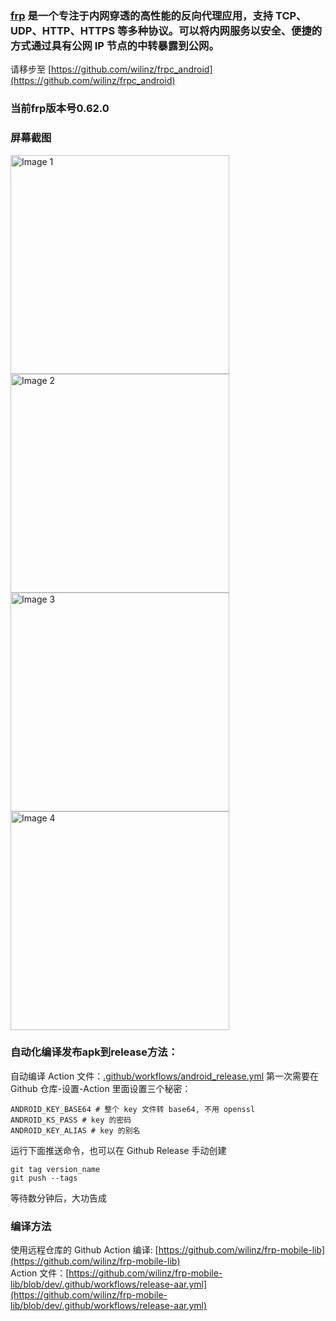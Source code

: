 ### [frp](https://github.com/fatedier/frp) 是一个专注于内网穿透的高性能的反向代理应用，支持 TCP、UDP、HTTP、HTTPS 等多种协议。可以将内网服务以安全、便捷的方式通过具有公网 IP 节点的中转暴露到公网。

请移步至 [https://github.com/wilinz/frpc_android](https://github.com/wilinz/frpc_android)
### 当前frp版本号0.62.0
### 屏幕截图
<img src="mdassets/1.jpg" width="350px" alt="Image 1"><img src="mdassets/2.jpg" width="350px" alt="Image 2">
<img src="mdassets/3.jpg" width="350px" alt="Image 3"><img src="mdassets/4.jpg" width="350px" alt="Image 4">

### 自动化编译发布apk到release方法：
自动编译 Action 文件：[.github/workflows/android_release.yml](.github/workflows/android_release.yml)
第一次需要在 Github 仓库-设置-Action 里面设置三个秘密：
```
ANDROID_KEY_BASE64 # 整个 key 文件转 base64, 不用 openssl
ANDROID_KS_PASS # key 的密码
ANDROID_KEY_ALIAS # key 的别名
```
运行下面推送命令，也可以在 Github Release 手动创建
```shell
git tag version_name
git push --tags
```
等待数分钟后，大功告成

### 编译方法
使用远程仓库的 Github Action 编译: [https://github.com/wilinz/frp-mobile-lib](https://github.com/wilinz/frp-mobile-lib)  
Action 文件：[https://github.com/wilinz/frp-mobile-lib/blob/dev/.github/workflows/release-aar.yml](https://github.com/wilinz/frp-mobile-lib/blob/dev/.github/workflows/release-aar.yml)




